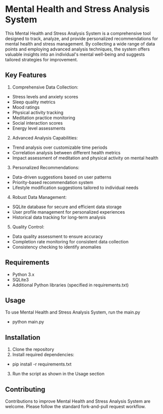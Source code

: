 # Mental Health and Stress Analysis System
This Mental Health and Stress Analysis System is a comprehensive tool designed to track, analyze, and provide personalized recommendations for mental health and stress management. By collecting a wide range of data points and employing advanced analysis techniques, the system offers valuable insights into an individual's mental well-being and suggests tailored strategies for improvement.
## Key Features
1. Comprehensive Data Collection:
- Stress levels and anxiety scores
- Sleep quality metrics
- Mood ratings
- Physical activity tracking
- Meditation practice monitoring
- Social interaction scores
- Energy level assessments
2. Advanced Analysis Capabilities: 
- Trend analysis over customizable time periods
- Correlation analysis between different health metrics
- Impact assessment of meditation and physical activity on mental health
3. Personalized Recommendations:
- Data-driven suggestions based on user patterns
- Priority-based recommendation system
- Lifestyle modification suggestions tailored to individual needs
4. Robust Data Management:
- SQLite database for secure and efficient data storage
- User profile management for personalized experiences
- Historical data tracking for long-term analysis
5. Quality Control:
- Data quality assessment to ensure accuracy
- Completion rate monitoring for consistent data collection
- Consistency checking to identify anomalies

## Requirements
- Python 3.x
- SQLite3
- Additional Python libraries (specified in requirements.txt)

## Usage
To use Mental Health and Stress Analysis System, run the main.py
- python main.py

## Installation
1.  Clone the repository
2. Install required dependencies:
- pip install -r requirements.txt
3. Run the script as shown in the Usage section

## Contributing
Contributions to improve Mental Health and Stress Analysis System are welcome. Please follow the standard fork-and-pull request workflow.
